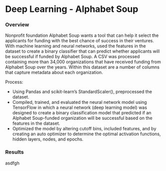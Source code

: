 # Deep Learning - Alphabet Soup

### Overview
Nonprofit foundation Alphabet Soup wants a tool that can help it select the applicants for funding with the best chance of success in their ventures. With machine learning and neural networks, used the features in the dataset to create a binary classifier that can predict whether applicants will be successful if funded by Alphabet Soup. A CSV was processed containing more than 34,000 organizations that have received funding from Alphabet Soup over the years. Within this dataset are a number of columns that capture metadata about each organization.  

Process:
* Using Pandas and scikit-learn’s StandardScaler(), preprocessed the dataset.
* Compiled, trained, and evaluated the neural network model using TensorFlow in which a neural network (deep learning model) was designed to create a binary classification model that predicted if an Alphabet Soup-funded organization will be successful based on the features in the dataset.
* Optimized the model by altering cutoff bins, included features, and by creating an auto optimizer to determine the optimal activation functions, hidden layers, nodes, and epochs.

### Results
asdfgh
